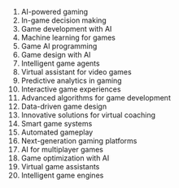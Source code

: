 1. AI-powered gaming
2. In-game decision making
3. Game development with AI
4. Machine learning for games
5. Game AI programming
6. Game design with AI
7. Intelligent game agents
8. Virtual assistant for video games
9. Predictive analytics in gaming
10. Interactive game experiences
11. Advanced algorithms for game development
12. Data-driven game design
13. Innovative solutions for virtual coaching
14. Smart game systems
15. Automated gameplay
16. Next-generation gaming platforms
17. AI for multiplayer games
18. Game optimization with AI
19. Virtual game assistants
20. Intelligent game engines
